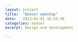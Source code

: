 ```yaml
---
layout: project
title:  "Noeser webshop"
date:   2013-01-02 16:22:48
categories: noeser
excerpt: Design and development

---
```

